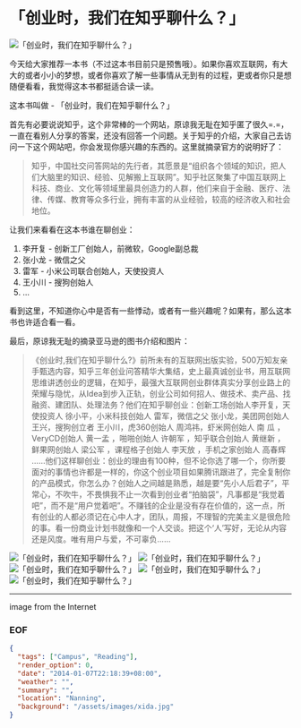 「创业时，我们在知乎聊什么？」
=============================

![「创业时，我们在知乎聊什么？」](http://farm6.staticflickr.com/5527/11818274986_5884ed8a29_o.jpg)

今天给大家推荐一本书（不过这本书目前只是预售哦）。如果你喜欢互联网，有大大的或者小小的梦想，或者你喜欢了解一些事情从无到有的过程，更或者你只是想随便看看，我觉得这本书都挺适合读一读。

这本书叫做 - 「创业时，我们在知乎聊什么？」

首先有必要说说知乎，这个非常棒的一个网站，原谅我无耻在知乎匿了很久=.=，一直在看别人分享的答案，还没有回答一个问题。关于知乎的介绍，大家自己去访问一下这个网站吧，你会发现你感兴趣的东西的。这里就摘录官方的说明好了：

> 知乎，中国社交问答网站的先行者，其愿景是“组织各个领域的知识，把人们大脑里的知识、经验、见解搬上互联网”。知乎社区聚集了中国互联网上科技、商业、文化等领域里最具创造力的人群，他们来自于金融、医疗、法律、传媒、教育等众多行业，拥有丰富的从业经验，较高的经济收入和社会地位。

让我们来看看在这本书谁在聊创业：

1. 李开复 - 创新工厂创始人，前微软，Google副总裁
2. 张小龙 - 微信之父
3. 雷军 - 小米公司联合创始人，天使投资人
4. 王小川 - 搜狗创始人
5. ...

看到这里，不知道你心中是否有一些悸动，或者有一些兴趣呢？如果有，那么这本书也许适合看一看。

最后，原谅我无耻的摘录亚马逊的图书介绍和图片：

> 《创业时,我们在知乎聊什么?》前所未有的互联网出版实验，500万知友亲手甄选内容，知乎三年创业问答精华大集结，史上最真诚创业书，用互联网思维讲透创业的逻辑，在知乎，最强大互联网创业群体真实分享创业路上的荣耀与隐忧，从Idea到步入正轨，创业公司如何招人、做技术、卖产品、找融资、建团队、处理法务？他们在知乎聊创业：创新工场创始人李开复，天使投资人 徐小平，小米科技创始人 雷军，微信之父 张小龙，美团网创始人 王兴，搜狗创立者 王小川，虎360创始人 周鸿祎，虾米网创始人 南 瓜 ，VeryCD创始人 黄一孟 ，啪啪创始人 许朝军 ，知乎联合创始人 黄继新 ，鲜果网创始人 梁公军 ，课程格子创始人 李天放 ，手机之家创始人 高春辉 ……他们这样聊创业：创业的理由有100种，但不论你选了哪一个，你所要面对的事情也许都是一样的，你这个创业项目如果腾讯跟进了，完全复制你的产品模式，你怎么办？创始人之间越是熟悉，越是要“先小人后君子”，平常心，不吹牛，不畏惧我不止一次看到创业者“拍脑袋”，凡事都是“我觉着吧”，而不是“用户觉着吧”。不赚钱的企业是没有存在价值的，这一点，所有创业的人都必须记在心中人才，团队，周报，不理智的完美主义是很危险的事。看一份商业计划书就像和一个人交谈。把这个‘人’写好，无论从内容还是风度。唯有用户与爱，不可辜负……

![「创业时，我们在知乎聊什么？」](http://farm6.staticflickr.com/5486/11817936854_c6746be0ba_o.jpg)
![「创业时，我们在知乎聊什么？」](http://farm8.staticflickr.com/7387/11818272586_9cbd2fd7a1_o.jpg)
![「创业时，我们在知乎聊什么？」](http://farm4.staticflickr.com/3743/11817935744_707cb32c73_o.jpg)
![「创业时，我们在知乎聊什么？」](http://farm3.staticflickr.com/2830/11818270016_e00462f04b_o.jpg)
![「创业时，我们在知乎聊什么？」](http://farm6.staticflickr.com/5544/11817933264_e46799e9cc_o.jpg)

---
image from the Internet


### EOF
```json
{
  "tags": ["Campus", "Reading"],
  "render_option": 0,
  "date": "2014-01-07T22:18:39+08:00",
  "weather": "",
  "summary": "",
  "location": "Nanning",
  "background": "/assets/images/xida.jpg"
}
```
